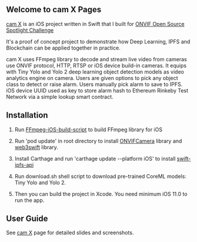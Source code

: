 ## Welcome to cam X Pages

[cam X](https://onvif-spotlight.bemyapp.com/#/projects/5b059d5d1b428b000497e09d) is an iOS project written in Swift that I built for [ONVIF Open Source Spotlight Challenge](https://onvif-challenge.bemyapp.com/)

It's a proof of concept project to demonstrate how Deep Learning, IPFS and Blockchain can be applied together in practice. 

cam X uses FFmpeg library to decode and stream live video from cameras use ONVIF protocol, HTTP, RTSP or iOS device build-in cameras. It equips with Tiny Yolo and Yolo 2 deep learning object detection models as video analytics engine on camera. Users are given options to pick any object class to detect or raise alarm. Users manually pick alarm to save to IPFS. iOS device UUID used as key to store alarm hash to Ethereum Rinkeby Test Network via a simple lookup smart contract.

## Installation

1. Run [FFmpeg-iOS-build-script](https://github.com/kewlbear/FFmpeg-iOS-build-script) to build FFmpeg library for iOS

2. Run 'pod update' in root directory to install [ONVIFCamera](https://github.com/rvi/ONVIFCamera) library and [web3swift](https://github.com/BANKEX/web3swift) library.

3. Install Carthage and run 'carthage update --platform iOS' to install [swift-ipfs-api](https://github.com/ipfs/swift-ipfs-api)

4. Run download.sh shell script to download pre-trained CoreML models: Tiny Yolo and Yolo 2.

5. Then you can build the project in Xcode. You need minimum iOS 11.0 to run the app.

## User Guide

See [cam X](https://onvif-spotlight.bemyapp.com/#/projects/5b059d5d1b428b000497e09d) page for detailed slides and screenshots.
